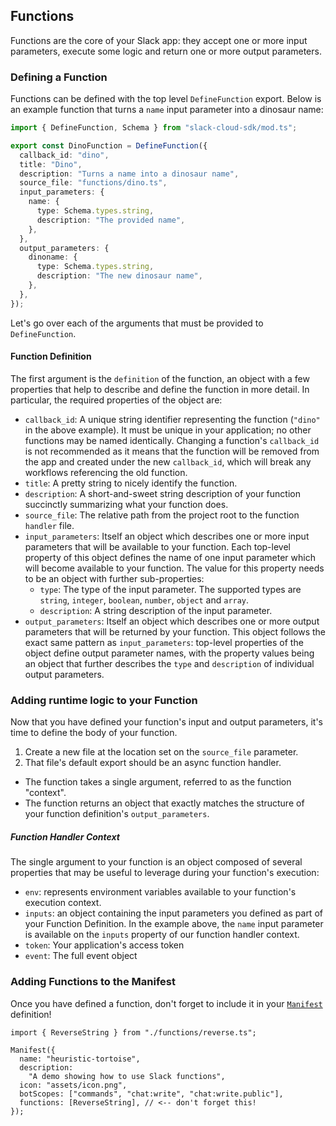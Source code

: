 ## Functions

Functions are the core of your Slack app: they accept one or more input parameters, execute some logic and return one or more output parameters. 

### Defining a Function

Functions can be defined with the top level `DefineFunction` export. Below is an example function that turns a `name` input parameter into a dinosaur name:

```ts
import { DefineFunction, Schema } from "slack-cloud-sdk/mod.ts";

export const DinoFunction = DefineFunction({
  callback_id: "dino",
  title: "Dino",
  description: "Turns a name into a dinosaur name",
  source_file: "functions/dino.ts",
  input_parameters: {
    name: {
      type: Schema.types.string,
      description: "The provided name",
    },
  },
  output_parameters: {
    dinoname: {
      type: Schema.types.string,
      description: "The new dinosaur name",
    },
  },
});
```

Let's go over each of the arguments that must be provided to `DefineFunction`.

#### Function Definition

The first argument is the `definition` of the function, an object with a few properties that help to describe and define the function in more detail. In particular, the required properties of the object are:

- `callback_id`: A unique string identifier representing the function (`"dino"` in the above example). It must be unique in your application; no other functions may be named identically. Changing a function's `callback_id` is not recommended as it means that the function will be removed from the app and created under the new `callback_id`, which will break any workflows referencing the old function.
- `title`: A pretty string to nicely identify the function.
- `description`: A short-and-sweet string description of your function succinctly summarizing what your function does.
- `source_file`: The relative path from the project root to the function `handler` file.
- `input_parameters`: Itself an object which describes one or more input parameters that will be available to your function. Each top-level property of this object defines the name of one input parameter which will become available to your function. The value for this property needs to be an object with further sub-properties:
  - `type`: The type of the input parameter. The supported types are `string`, `integer`, `boolean`, `number`, `object` and `array`.
  - `description`: A string description of the input parameter.
- `output_parameters`: Itself an object which describes one or more output parameters that will be returned by your function. This object follows the exact same pattern as `input_parameters`: top-level properties of the object define output parameter names, with the property values being an object that further describes the `type` and `description` of individual output parameters.

### Adding runtime logic to your Function
Now that you have defined your function's input and output parameters, it's time to define the body of your function.

1. Create a new file at the location set on the `source_file` parameter.
2. That file's default export should be an async function handler.
  - The function takes a single argument, referred to as the function "context".
  - The function returns an object that exactly matches the structure of your function definition's `output_parameters`.
##### Function Handler Context

The single argument to your function is an object composed of several properties that may be useful to leverage during your function's execution:

- `env`: represents environment variables available to your function's execution context.
- `inputs`: an object containing the input parameters you defined as part of your Function Definition. In the example above, the `name` input parameter is available on the `inputs` property of our function handler context.
- `token`: Your application's access token
- `event`: The full event object

### Adding Functions to the Manifest

Once you have defined a function, don't forget to include it in your [`Manifest`][manifest] definition!

    import { ReverseString } from "./functions/reverse.ts";

    Manifest({
      name: "heuristic-tortoise",
      description:
        "A demo showing how to use Slack functions",
      icon: "assets/icon.png",
      botScopes: ["commands", "chat:write", "chat:write.public"],
      functions: [ReverseString], // <-- don't forget this!
    });

[manifest]: ./manifest.md
